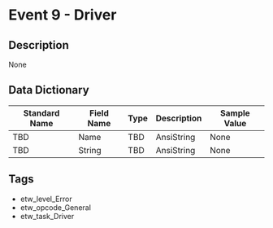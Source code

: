 # Event 9 - Driver

## Description
None

## Data Dictionary
|Standard Name|Field Name|Type|Description|Sample Value|
|---|---|---|---|---|
|TBD|Name|TBD|AnsiString|None|None|
|TBD|String|TBD|AnsiString|None|None|

## Tags
* etw_level_Error
* etw_opcode_General
* etw_task_Driver